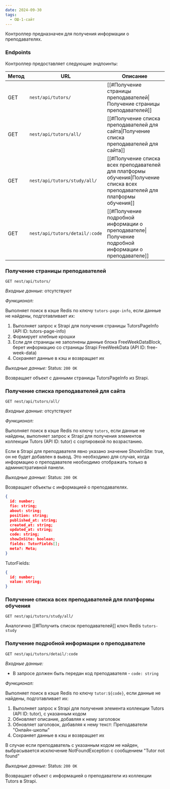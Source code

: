 ```yaml
---
date: 2024-09-30
tags:
  - ОШ-1-сайт
---
```

Контроллер предназначен для получения информации о преподавателях.

### Endpoints

Контроллер предоставляет следующие эндпоинты:

| Метод | URL                            | Описание                                                                                                                      |
| ----- | ------------------------------ | ----------------------------------------------------------------------------------------------------------------------------- |
| GET   | `nest/api/tutors/`             | [[#Получение страницы преподавателей\|Получение страницы преподавателей]]                                                     |
| GET   | `nest/api/tutors/all/`         | [[#Получение списка преподавателей для сайта\|Получение списка преподавателей для сайта]]                                     |
| GET   | `nest/api/tutors/study/all/`   | [[#Получение списка всех преподавателей для платформы обучения\|Получение списка всех преподавателей для платформы обучения]] |
| GET   | `nest/api/tutors/detail/:code` | [[#Получение подробной информации о преподавателе\|Получение подробной информации о преподавателе]]                           |

### Получение страницы преподавателей

`GET nest/api/tutors/`

*Входные данные:* отсутствуют

*Функционал:*

Выполняет поиск в кэше Redis по ключу `tutors-page-info`, если данные не найдены, подготавливает их:

1. Выполняет запрос к Strapi для получения страницы TutorsPageInfo (API ID: tutors-page-info)
2. Формирует хлебные крошки
3. Если для страницы не заполнены данные блока FreeWeekDataBlock, берет информацию со страницы Strapi FreeWeekData (API ID: free-week-data)
4. Сохраняет данные в кэш и возвращает их

*Выходные данные:* Status: `200 OK`

Возвращает объект с данными страницы TutorsPageInfo из Strapi.

### Получение списка преподавателей для сайта

`GET nest/api/tutors/all/`

*Входные данные:* отсутствуют

*Функционал:*

Выполняет поиск в кэше Redis по ключу `tutors`, если данные не найдены, выполняет запрос к Strapi для получения элементов коллекции Tutors (API ID: tutor) с сортировкой по возрастанию.

Если в Strapi для преподавателя явно указано значение ShowInSite: true, он не будет добавлен в вывод. Это необходимо для случая, когда информацию о преподавателе необходимо отображать только в административной панели.

*Выходные данные:* Status: `200 OK`

Возвращает объекты с информацией о преподавателях.

```json
{
  id: number;
  fio: string;
  about: string;
  position: string;
  published_at: string;
  created_at: string;
  updated_at: string;
  code: string;
  showInSite: boolean;
  fields: TutorFields[];
  meta?: Meta;
}
```

TutorFields:

```json
{
  id: number;
  value: string;
}
```

### Получение списка всех преподавателей для платформы обучения

`GET nest/api/tutors/study/all/`

Аналогично [[#Получить список преподавателей]] ключ Redis `tutors-study`

### Получение подробной информации о преподавателе

`GET nest/api/tutors/detail/:code`

*Входные данные:*

- В запросе должен быть передан код преподавателя - `code: string`

*Функционал:*

Выполняет поиск в кэше Redis по ключу `tutor:${code}`, если данные не найдены, подготавливает их:

1. Выполняет запрос к Strapi для получения элемента коллекции Tutors (API ID: tutor), с указанным кодом
2. Обновляет описание, добавляя к нему заголовок
3. Обновляет заголовок, добавляя к нему текст: Преподаватели "Онлайн-школы"
4. Сохраняет данные в кэш и возвращает их

В случае если преподаватель с указанным кодом не найден, выбрасывается исключение NotFoundException с сообщением "Tutor not found"

*Выходные данные:* Status: `200 OK`

Возвращает объект с информацией о преподаватели из коллекции Tutors в Strapi.